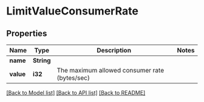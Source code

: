 # LimitValueConsumerRate

## Properties

Name | Type | Description | Notes
------------ | ------------- | ------------- | -------------
**name** | **String** |  | 
**value** | **i32** | The maximum allowed consumer rate (bytes/sec) | 

[[Back to Model list]](../README.md#documentation-for-models) [[Back to API list]](../README.md#documentation-for-api-endpoints) [[Back to README]](../README.md)


